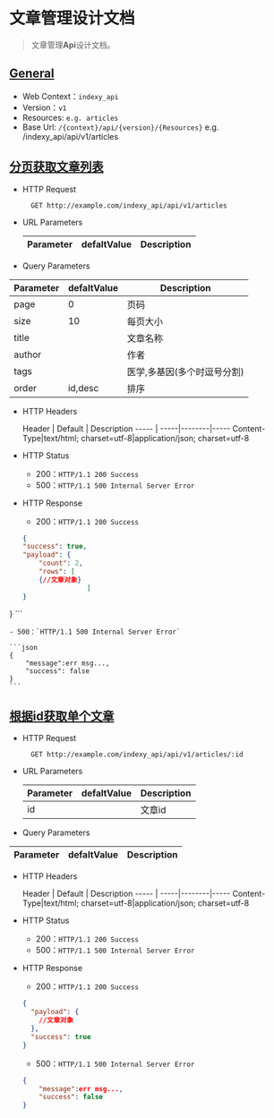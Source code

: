 # 文章管理设计文档

> 文章管理**Api**设计文档。



## [General](#)

- Web Context：`indexy_api`
- Version：`v1`
- Resources: `e.g. articles`
- Base Url: `/{context}/api/{version}/{Resources}`   e.g. /indexy_api/api/v1/articles

## [分页获取文章列表](#)

- HTTP Request

		GET http://example.com/indexy_api/api/v1/articles		
- URL Parameters

	Parameter  | defaltValue|Description
	---------- | --------|-----|

- Query Parameters

Parameter  | defaltValue|Description
---------- | --------|-----|
page|0|页码
size|10|每页大小
title||文章名称
author||作者
tags||医学,多基因(多个时逗号分割)
order|id,desc|排序

- HTTP Headers

	Header  | Default | Description
	----- | -----|--------|-----
	Content-Type|text/html; charset=utf-8|application/json; charset=utf-8

- HTTP Status
	- 200：`HTTP/1.1 200 Success`
	- 500：`HTTP/1.1 500 Internal Server Error`

- HTTP Response

	- 200：`HTTP/1.1 200 Success`

	```json
	{
	"success": true,
	"payload": {
		"count": 2,
		"rows": [
		{//文章对象}
					]
	}
}
	```

	- 500：`HTTP/1.1 500 Internal Server Error`

	```json
	{
	    "message":err msg...,
	    "success": false
	}
	```

## [根据id获取单个文章](#)

- HTTP Request

		GET http://example.com/indexy_api/api/v1/articles/:id

- URL Parameters

	Parameter  | defaltValue|Description
	---------- | --------|-----|
	id||文章id

- Query Parameters

Parameter  | defaltValue|Description
---------- | --------|-----|

- HTTP Headers

	Header  | Default | Description
	----- | -----|--------|-----
	Content-Type|text/html; charset=utf-8|application/json; charset=utf-8

- HTTP Status
	- 200：`HTTP/1.1 200 Success`
	- 500：`HTTP/1.1 500 Internal Server Error`

- HTTP Response

	- 200：`HTTP/1.1 200 Success`

	```json
	{
      "payload": {
        //文章对象
      },
      "success": true
    }
	```

	- 500：`HTTP/1.1 500 Internal Server Error`

	```json
	{
	    "message":err msg...,
	    "success": false
	}
	```
